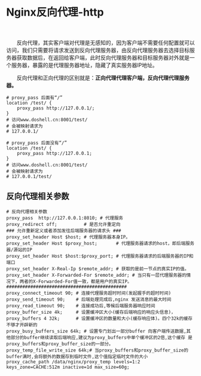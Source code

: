 # Nginx反向代理-http

　　‍

　　反向代理，其实客户端对代理是无感知的，因为客户端不需要任何配置就可以访问，我们只需要将请求发送到反向代理服务器，由反向代理服务器去选择目标服务器获取数据后，在返回给客户端，此时反向代理服务器和目标服务器对外就是一个服务器，暴露的是代理服务器地址，隐藏了真实服务器IP地址。

　　反向代理和正向代理的区别就是：**正向代理代理客户端，反向代理代理服务器。**

```nginx
# proxy_pass 后面有“/”
location /test/ {
    proxy_pass http://127.0.0.1/; 
}
# 访问www.doshell.cn:8001/test/
# 会被映射请求为
# 127.0.0.1/

# proxy_pass 后面没有“/”
location /test/ {
    proxy_pass http://127.0.0.1; 
}
# 访问www.doshell.cn:8001/test/
# 会被映射请求为
# 127.0.0.1/test/

```

## 反向代理相关参数

```nginx
# 反向代理相关参数
proxy_pass  http://127.0.0.1:8010; # 代理服务
proxy_redirect off;          # 是否允许重定向
### 允许重新定义或者添加发往后端服务器的请求头 ###
proxy_set_header Host $host; # 代理服务器本身IP。
proxy_set_header Host $proxy_host;       # 代理服务器请求的host，即后端服务器/源站的IP
proxy_set_header Host $host:$proxy_port; # 代理服务器请求的后端服务器的IP和端口
proxy_set_header X-Real-Ip $remote_addr; # 获取的是前一节点的真实IP的值。
proxy_set_header X-Forwarded-For $remote_addr; # 当只有一层代理服务器的情况下，两者的X-Forwarded-For值一致，都是用户的真实IP。
#############################################
proxy_connect_timeout 90; # 连接代理服务超时时间(发起握手的超时时间)
proxy_send_timeout 90;    # 后端处理完成后,nginx 发送消息的最大时间
proxy_read_timeout 90;    # 连接成功后,等候后端服务器响应时间
proxy_buffer_size 4k;     # 设置缓冲区大小(缓存后端响应的响应头信息)，
proxy_buffers 4 32k;      # 设置缓冲区的数量和大小(缓存响应体)。四个32k的缓存 不够才开辟新的
proxy_busy_buffers_size 64k; # 设置专门划出一部分buffer 向客户端传送数据,其他部分的buffer继续读取后端响应,建议为proxy_buffers中单个缓冲区的2倍,这个缓存 是proxy_buffers和proxy_buffer_size的一部分。
proxy_temp_file_write_size 64k;# 当proxy_buffers和proxy_buffer_size的buffer满时,会将额外的数据存到临时文件,这个值指定临时文件的大小
proxy_cache_path /data/nginx/proxy_temp levels=1:2 keys_zone=CACHE:512m inactive=1d max_size=60g;
```
